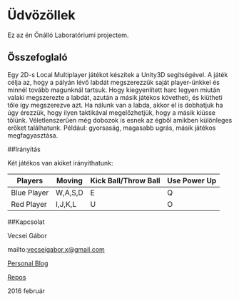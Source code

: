 # Üdvözöllek 

Ez az én Önálló Laboratóriumi projectem.

## Összefoglaló

Egy 2D-s Local Multiplayer játékot készítek a Unity3D segítségével.
A játék célja az, hogy a pályán lévő labdát megszerezzük saját player-ünkkel és minnél tovább magunknál tartsuk.
Hogy kiegyenlített harc legyen miután valaki megszerezte a labdát, 
azután a másik játékos követheti, és kiütheti tőle így megszerezve azt.
Ha nálunk van a labda, akkor el is dobhatjuk ha úgy érezzük, hogy ilyen taktikával megelőzhetjük,
hogy a másik kiüsse tőlünk.
Véletlenszerűen még dobozok is esnek az égből amikben különleges erőket találhatunk.
Például: gyorsaság, magasabb ugrás, másik játékos megfagyasztása.

##Irányítás

Két játékos van akiket irányíthatunk:

| Players     | Moving  | Kick Ball/Throw Ball | Use Power Up |
|-------------|---------|----------------------|--------------|
| Blue Player | W,A,S,D |           E          |       Q      |
| Red Player  | I,J,K,L |           U          |       O      |

##Kapcsolat

Vecsei Gábor

mailto:vecseigabor.x@gmail.com

[Personal Blog][1]

[Repos][2]

2016 február

[1]: http://gaborvecsei.wordpress.com
[2]: https://bitbucket.org/gaborvecsei